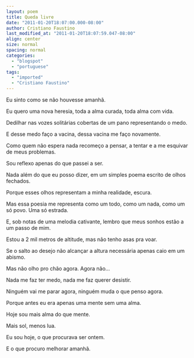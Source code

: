 ```yaml
---
layout: poem
title: Queda livre
date: "2011-01-20T18:07:00.000-08:00"
author: Cristiano Faustino
last_modified_at: "2011-01-20T18:07:59.047-08:00"
align: center
size: normal
spacing: normal
categories:
  - "blogspot"
  - "portuguese"
tags:
  - "imported"
  - "Cristiano Faustino"
---
```


Eu sinto como se não houvesse amanhã. 

Eu quero uma nova heresia, toda a alma curada, toda alma com vida.

Dedilhar nas vozes solitárias cobertas de um pano representando o medo.

E desse medo faço a vacina, dessa vacina me faço novamente.

Como quem não espera nada recomeço a pensar, a tentar e a me esquivar de meus problemas.

Sou reflexo apenas do que passei a ser.

Nada além do que eu posso dizer, em um simples poema escrito de olhos fechados.

Porque esses olhos representam a minha realidade, escura.

Mas essa poesia me representa como um todo, como um nada, como um só povo. Uma só estrada.

E, sob notas de uma melodia cativante, lembro que meus sonhos estão a um passo de mim.

Estou a 2 mil metros de altitude, mas não tenho asas pra voar.

Se o salto ao desejo não alcançar a altura necessária apenas caio em um abismo.

Mas não olho pro chão agora. Agora não...

Nada me faz ter medo, nada me faz querer desistir. 

Ninguém vai me parar agora, ninguém muda o que penso agora.

Porque antes eu era apenas uma mente sem uma alma. 

Hoje sou mais alma do que mente.

Mais sol, menos lua.

Eu sou hoje, o que procurava ser ontem.

E o que procuro melhorar amanhã.